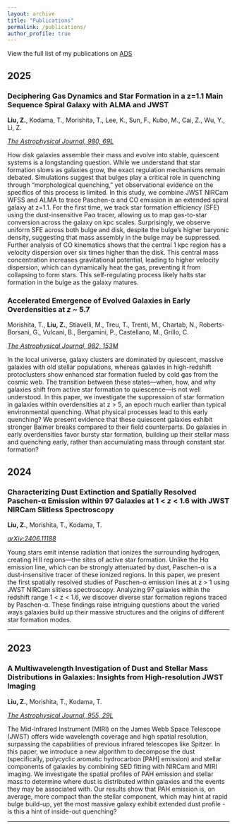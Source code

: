 ```yaml
---
layout: archive
title: "Publications"
permalink: /publications/
author_profile: true
---
```


View the full list of my publications on [ADS](https://ui.adsabs.harvard.edu/search/filter_database_fq_database=AND&filter_database_fq_database=((database%3Aastronomy%20OR%20database%3Aphysics))&filter_database_fq_database=database%3A%22astronomy%22&fq=%7B!type%3Daqp%20v%3D%24fq_database%7D&fq_database=(((database%3Aastronomy%20OR%20database%3Aphysics))%20AND%20database%3A%22astronomy%22)&q=%3Dauthor%3A%22Liu%2C%20Zhaoran%22&sort=date%20desc%2C%20bibcode%20desc&p_=0)


## 2025
### Deciphering Gas Dynamics and Star Formation in a z=1.1 Main Sequence Spiral Galaxy with ALMA and JWST

**Liu, Z.**, Kodama, T., Morishita, T., Lee, K., Sun, F., Kubo, M., Cai, Z., Wu, Y., Li, Z.

*[The Astrophysical Journal, 980, 69L](https://ui.adsabs.harvard.edu/abs/2025ApJ...980...69L/abstract)*

How disk galaxies assemble their mass and evolve into stable, quiescent systems is a longstanding question. While we understand that star formation slows as galaxies grow, the exact regulation mechanisms remain debated. Simulations suggest that bulges play a critical role in quenching through “morphological quenching,” yet observational evidence on the specifics of this process is limited.
In this study, we combine JWST NIRCam WFSS and ALMA to trace Paschen-α and CO emission in an extended spiral galaxy at z=1.1. For the first time, we track star formation efficiency (SFE) using the dust-insensitive Paα tracer, allowing us to map gas-to-star conversion across the galaxy on kpc scales. Surprisingly, we observe uniform SFE across both bulge and disk, despite the bulge’s higher baryonic density, suggesting that mass assembly in the bulge may be suppressed. Further analysis of CO kinematics shows that the central 1 kpc region has a velocity dispersion over six times higher than the disk. This central mass concentration increases gravitational potential, leading to higher velocity dispersion, which can dynamically heat the gas, preventing it from collapsing to form stars. This self-regulating process likely halts star formation in the bulge as the galaxy matures.




### Accelerated Emergence of Evolved Galaxies in Early Overdensities at *z* ~ 5.7

Morishita, T., **Liu, Z.**, Stiavelli, M., Treu, T., Trenti, M., Chartab, N., Roberts-Borsani, G., Vulcani, B., Bergamini, P., Castellano, M., Grillo, C.

*[The Astrophysical Journal, 982, 153M](https://arxiv.org/abs/2408.10980)*

In the local universe, galaxy clusters are dominated by quiescent, massive galaxies with old stellar populations, whereas galaxies in high-redshift protoclusters show enhanced star formation fueled by cold gas from the cosmic web. The transition between these states—when, how, and why galaxies shift from active star formation to quiescence—is not well understood. In this paper, we investigate the suppression of star formation in galaxies within overdensities at z > 5, an epoch much earlier than typical environmental quenching. What physical processes lead to this early quenching? We present evidence that these quiescent galaxies exhibit stronger Balmer breaks compared to their field counterparts. Do galaxies in early overdensities favor bursty star formation, building up their stellar mass and quenching early, rather than accumulating mass through constant star formation?

## 2024

### Characterizing Dust Extinction and Spatially Resolved Paschen-α Emission within 97 Galaxies at 1 < *z* < 1.6 with JWST NIRCam Slitless Spectroscopy

**Liu, Z.**, Morishita, T., Kodama, T.

*[arXiv:2406.11188](https://arxiv.org/abs/2406.11188)*

Young stars emit intense radiation that ionizes the surrounding hydrogen, creating H II regions—the sites of active star formation. Unlike the Hα emission line, which can be strongly attenuated by dust, Paschen-α is a dust-insensitive tracer of these ionized regions. In this paper, we present the first spatially resolved studies of Paschen-α emission lines at z > 1 using JWST NIRCam slitless spectroscopy. Analyzing 97 galaxies within the redshift range 1 < z < 1.6, we discover diverse star formation regions traced by Paschen-α. These findings raise intriguing questions about the varied ways galaxies build up their massive structures and the origins of different star formation modes.

---

## 2023

### A Multiwavelength Investigation of Dust and Stellar Mass Distributions in Galaxies: Insights from High-resolution JWST Imaging

**Liu, Z.**, Morishita, T., Kodama, T.

*[The Astrophysical Journal, 955, 29L](https://ui.adsabs.harvard.edu/abs/2023ApJ...955...29L/abstract)*

The Mid-Infrared Instrument (MIRI) on the James Webb Space Telescope (JWST) offers wide wavelength coverage and high spatial resolution, surpassing the capabilities of previous infrared telescopes like Spitzer. In this paper, we introduce a new algorithm to decompose the dust (specifically, polycyclic aromatic hydrocarbon [PAH] emission) and stellar components of galaxies by combining SED fitting with NIRCam and MIRI imaging. We investigate the spatial profiles of PAH emission and stellar mass to determine where dust is distributed within galaxies and the events they may be associated with. Our results show that PAH emission is, on average, more compact than the stellar component, which may hint at rapid bulge build-up, yet the most massive galaxy exhibit extended dust profile - is this a hint of inside-out quenching?

---


